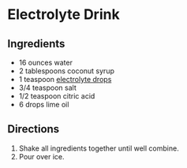 # Electrolyte Drink

## Ingredients

- 16 ounces water
- 2 tablespoons coconut syrup
- 1 teaspoon [electrolyte drops](https://www.healthrangerstore.com/products/electrolyte-drops-8-fl-oz-236ml)
- 3/4 teaspoon salt
- 1/2 teaspoon citric acid
- 6 drops lime oil

## Directions

1. Shake all ingredients together until well combine.
1. Pour over ice.
